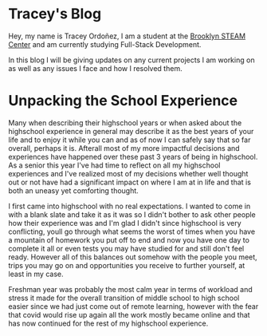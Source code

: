 # Tracey's Blog

Hey, my name is Tracey Ordoñez, I am a student at the [Brooklyn STEAM Center](https://brooklynsteamcenter.org/) and am currently studying Full-Stack Development.

In this blog I will be giving updates on any current projects I am working on as well as any issues I face and how I resolved them.

# Unpacking the School Experience

Many when describing their highschool years or when asked about the highschool experience in general may describe it as the best years of your life and to enjoy it while you can and as of now I can safely say that so far overall, perhaps it is. Afterall most of my more impactful decisions and experiences have happened over these past 3 years of being in highschool. As a senior this year I've had time to reflect on all my highschool experiences and I've realized most of my decisions whether well thought out or not have had a significant impact on where I am at in life and that is both an uneasy yet comforting thought.

I first came into highschool with no real expectations. I wanted to come in with a blank slate and take it as it was so I didn't bother to ask other people how their experience was and I'm glad I didn't since highschool is very conflicting, youll go through what seems the worst of times when you have a mountain of homework you put off to end and now you have one day to complete it all or even tests you may have studied for and still don't feel ready. However all of this balances out somehow with the people you meet, trips you may go on and opportunities you receive to further yourself, at least in my case.

Freshman year was probably the most calm year in terms of workload and stress it made for the overall transition of middle school to high school easier since we had just come out of remote learning, however with the fear that covid would rise up again all the work mostly became online and that has now continued for the rest of my highschool experience.
